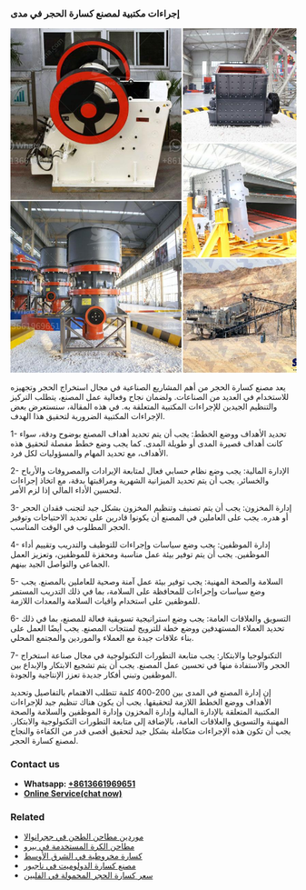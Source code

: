 <h3>إجراءات مكتبية لمصنع كسارة الحجر في مدى</h3><img src='1701746520.jpg' alt=''><p>يعد مصنع كسارة الحجر من أهم المشاريع الصناعية في مجال استخراج الحجر وتجهيزه للاستخدام في العديد من الصناعات. ولضمان نجاح وفعالية عمل المصنع، يتطلب التركيز والتنظيم الجيدين للإجراءات المكتبية المتعلقة به. في هذه المقالة، سنستعرض بعض الإجراءات المكتبية الضرورية لتحقيق هذا الهدف.</p><p>1- تحديد الأهداف ووضع الخطط: يجب أن يتم تحديد أهداف المصنع بوضوح ودقة، سواء كانت أهداف قصيرة المدى أو طويلة المدى. كما يجب وضع خطط مفصلة لتحقيق هذه الأهداف، مع تحديد المهام والمسؤوليات لكل فرد.</p><p>2- الإدارة المالية: يجب وضع نظام حسابي فعال لمتابعة الإيرادات والمصروفات والأرباح والخسائر. يجب أن يتم تحديد الميزانية الشهرية ومراقبتها بدقة، مع اتخاذ إجراءات لتحسين الأداء المالي إذا لزم الأمر.</p><p>3- إدارة المخزون: يجب أن يتم تصنيف وتنظيم المخزون بشكل جيد لتجنب فقدان الحجر أو هدره. يجب على العاملين في المصنع أن يكونوا قادرين على تحديد الاحتياجات وتوفير الحجر المطلوب في الوقت المناسب.</p><p>4- إدارة الموظفين: يجب وضع سياسات وإجراءات للتوظيف والتدريب وتقييم أداء الموظفين. يجب أن يتم توفير بيئة عمل مناسبة ومحفزة للموظفين، وتعزيز العمل الجماعي والتواصل الجيد بينهم.</p><p>5- السلامة والصحة المهنية: يجب توفير بيئة عمل آمنة وصحية للعاملين بالمصنع. يجب وضع سياسات وإجراءات للمحافظة على السلامة، بما في ذلك التدريب المستمر للموظفين على استخدام واقيات السلامة والمعدات اللازمة.</p><p>6- التسويق والعلاقات العامة: يجب وضع استراتيجية تسويقية فعالة للمصنع، بما في ذلك تحديد العملاء المستهدفين ووضع خطة للترويج لمنتجات المصنع. يجب أيضًا العمل على بناء علاقات جيدة مع العملاء والموردين والمجتمع المحلي.</p><p>7- التكنولوجيا والابتكار: يجب متابعة التطورات التكنولوجية في مجال صناعة استخراج الحجر والاستفادة منها في تحسين عمل المصنع. يجب أن يتم تشجيع الابتكار والإبداع بين الموظفين وتبني أفكار جديدة تعزز الإنتاجية والجودة.</p><p>إن إدارة المصنع في المدى بين 200-400 كلمة تتطلب الاهتمام بالتفاصيل وتحديد الأهداف ووضع الخطط اللازمة لتحقيقها. يجب أن يكون هناك تنظيم جيد للإجراءات المكتبية المتعلقة بالإدارة المالية وإدارة المخزون وإدارة الموظفين والسلامة والصحة المهنية والتسويق والعلاقات العامة، بالإضافة إلى متابعة التطورات التكنولوجية والابتكار. يجب أن تكون هذه الإجراءات متكاملة بشكل جيد لتحقيق أقصى قدر من الكفاءة والنجاح لمصنع كسارة الحجر.</p><h3>Contact us</h3><ul><li><strong>Whatsapp:&nbsp;<a href="https://wa.me/8613661969651">+8613661969651</a></strong></li><li><a href="https://swt.shibang-china.com/?git&amp;zhl&amp;إجراءات مكتبية لمصنع كسارة الحجر في مدى"><strong>Online Service(chat now)</strong></a></li></ul><h3>Related</h3><ul><li><a href='موردين مطاحن الطحن في ججرانوالا.md'>موردين مطاحن الطحن في ججرانوالا</a></li><li><a href='مطاحن الكرة المستخدمة في بيرو.md'>مطاحن الكرة المستخدمة في بيرو</a></li><li><a href='كسارة مخروطية في الشرق الأوسط.md'>كسارة مخروطية في الشرق الأوسط</a></li><li><a href='مصنع كسارة الدولوميت في ناجبور.md'>مصنع كسارة الدولوميت في ناجبور</a></li><li><a href='سعر كسارة الحجر المحمولة في الفلبين.md'>سعر كسارة الحجر المحمولة في الفلبين</a></li></ul>